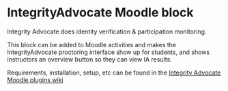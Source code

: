 # IntegrityAdvocate Moodle block

Integrity Advocate does identity verification & participation monitoring.

This block can be added to Moodle activities and makes the IntegrityAdvocate proctoring interface show up for students, and shows instructors an overview button so they can view IA results.

Requirements, installation, setup, etc can be found in the [Integrity Advocate Moodle plugins wiki](https://bitbucket.org/mwebv/moodle-block_integrityadvocate/wiki/)